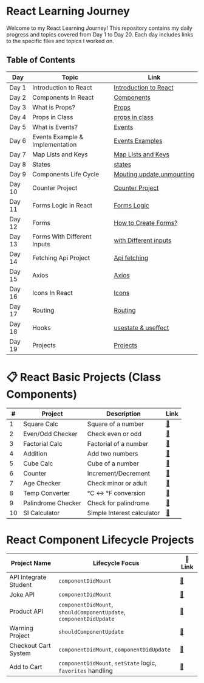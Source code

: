 # React Learning Journey

Welcome to my React Learning Journey! This repository contains my daily progress and topics covered from Day 1 to Day 20. Each day includes links to the specific files and topics I worked on.

## Table of Contents

| Day  | Topic                              | Link                                                                                          |
|------|------------------------------------|-----------------------------------------------------------------------------------------------|
| Day 1| Introduction to React              | [Introduction to React](https://github.com/kaif21-cmd/React_/blob/main/Introduction%20In%20React.md)                     |
| Day 2| Components In React                | [Components](https://github.com/kaif21-cmd/React_/blob/main/Components%20in%20React.md)               |
| Day 3| What is Props?                     | [Props ](https://github.com/kaif21-cmd/React_/blob/main/PROPS.MD)           
| Day 4| Props in Class                     | [props in class](https://github.com/kaif21-cmd/React_/blob/main/Accesing%20Props%20In%20Class.md)                   |
| Day 5| What is Events?                    | [Events](https://github.com/kaif21-cmd/React_/blob/main/Events.md)                       |
| Day 6| Events Example & Implementation    |[Events Examples](https://github.com/kaif21-cmd/React_/blob/main/Events._example%20.md)           |
| Day 7|  Map Lists and Keys                |[Map Lists and Keys](https://github.com/kaif21-cmd/React_/blob/main/Map.md)                             |
| Day 8| States                             | [states](https://github.com/kaif21-cmd/React_/blob/main/States%20in%20React.MD)                                             |
| Day 9| Components Life Cycle              | [Mouting,update,unmounting](https://github.com/kaif21-cmd/React_/blob/main/constructor.md)                     |
| Day 10| Counter Project                   | [Counter Project](https://github.com/kaif21-cmd/React_/blob/main/counterproject.md)   |
| Day 11| Forms Logic in React              | [Forms Logic](https://github.com/kaif21-cmd/React_/blob/main/Forms%20Logic.md)                   |
| Day 12| Forms                             | [How to Create Forms?](https://github.com/kaif21-cmd/React_/blob/main/FORMS.MD)                             |
| Day 13| Forms With Different Inputs       | [with Different inputs](https://github.com/kaif21-cmd/React_/blob/main/Form%20with%20Different%20Inputs.md)                         |
| Day 14| Fetching Api Project              | [Api fetching](https://github.com/kaif21-cmd/React_/blob/main/API%20APPLICATION.MD)                                       |
| Day 15| Axios                             | [Axios](https://github.com/kaif21-cmd/React_/blob/main/AXIOS.MD)                       |
| Day 16| Icons In React                    | [Icons](https://github.com/kaif21-cmd/React_/blob/main/icons.md)                     |
| Day 17| Routing                           | [Routing](https://github.com/kaif21-cmd/React_/blob/main/Routing.md)                             |
| Day 18| Hooks                             | [usestate & useffect](https://github.com/kaif21-cmd/React_/blob/main/HOOKs.md)                                             |
| Day 19| Projects                          | [Projects]()                                       |

# 📋 React Basic Projects (Class Components)
| #  | Project              | Description                  | Link |
|----|----------------------|------------------------------|------|
| 1  | Square Calc          | Square of a number           | [🔗](https://github.com/kaif21-cmd/React_/blob/main/Even_Odd.md) |
| 2  | Even/Odd Checker     | Check even or odd            | [🔗](https://github.com/kaif21-cmd/React_/blob/main/Even_Odd.md) |
| 3  | Factorial Calc       | Factorial of a number        | [🔗](https://github.com/kaif21-cmd/React_/blob/main/factorial.md) |
| 4  | Addition             | Add two numbers              | [🔗](https://github.com/kaif21-cmd/React_/blob/main/addition.md) |
| 5  | Cube Calc            | Cube of a number             | [🔗](https://github.com/kaif21-cmd/React_/blob/main/cube.md) |
| 6  | Counter              | Increment/Decrement          | [🔗](https://github.com/kaif21-cmd/React_/blob/main/counterproject.md) |
| 7  | Age Checker          | Check minor or adult         | [🔗](https://github.com/kaif21-cmd/React_/blob/main/agecheker.md) |
| 8  | Temp Converter       | °C ↔ °F conversion           | [🔗](https://github.com/kaif21-cmd/React_/blob/main/temperatureConverter.md) |
| 9  | Palindrome Checker   | Check for palindrome         | [🔗](https://github.com/kaif21-cmd/React_/blob/main/palindromeChecker.md) |
| 10 | SI Calculator        | Simple Interest calculator   | [🔗](https://github.com/kaif21-cmd/React_/blob/main/simpleInterestCalc.md) |

# React Component Lifecycle Projects
| Project Name              | Lifecycle Focus                                               | 🔗 Link |
|---------------------------|---------------------------------------------------------------|--------|
| API Integrate Student     | `componentDidMount`                                           | [🔗](https://github.com/kaif21-cmd/React_/blob/main/studentsfetcher.md) |
| Joke API                  | `componentDidMount`                                           | [🔗](https://github.com/kaif21-cmd/React_/blob/main/jokes.md) |
| Product API               | `componentDidMount`, `shouldComponentUpdate`, `componentDidUpdate` | [🔗](https://github.com/kaif21-cmd/React_/blob/main/product.md) |
| Warning Project           | `shouldComponentUpdate`                                      | [🔗](https://github.com/kaif21-cmd/React_/blob/main/warningproject.md) |
| Checkout Cart System      | `componentDidMount`, `componentDidUpdate`                    | [🔗](https://github.com/kaif21-cmd/React_/blob/main/checkout.md) |
| Add to Cart | `componentDidMount`, `setState` logic, `favorites` handling | [🔗](https://github.com/kaif21-cmd/React_/blob/main/addtocart.md) |

